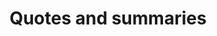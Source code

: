 ---
tag: quotes
title: Quotes and summaries
description:
hero:
  label: Quotes
  heading: Quotes and summaries
  text_markdown:
page_blocks:
  - _id: posts_relevant
---